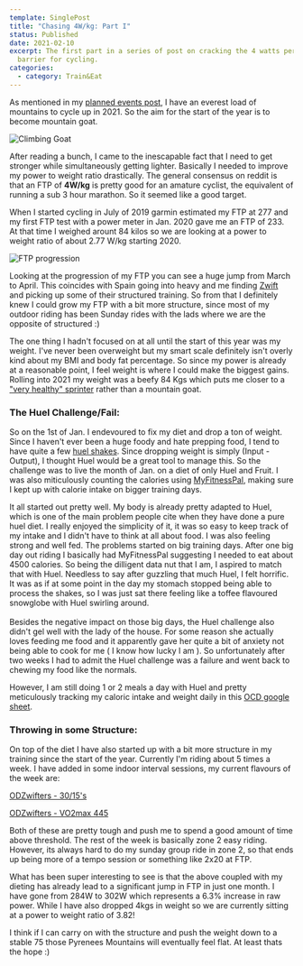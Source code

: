 ```yaml
---
template: SinglePost
title: "Chasing 4W/kg: Part I"
status: Published
date: 2021-02-10
excerpt: The first part in a series of post on cracking the 4 watts per Kilogram
  barrier for cycling.
categories:
  - category: Train&Eat
---
```



As mentioned in my [planned events post](https://enduranceengineer.com/posts/my-2021-events-schedule/), I have an everest load of mountains to cycle up in 2021. So the aim for the start of the year is to become mountain goat. 

![Climbing Goat](https://ucarecdn.com/d7f74821-a813-4d00-af2b-fb5fa8cdf9d4/ "Climbing Goat")



After reading a bunch, I came to the inescapable fact that I need to get stronger while simultaneously getting lighter. Basically I needed to improve my power to weight ratio drastically. The general consensus on reddit is that an FTP of **4W/kg** is pretty good for an amature cyclist, the equivalent of running a sub 3 hour marathon. So it seemed like a good target.

When I started cycling in July of 2019 garmin estimated my FTP at 277 and my first FTP test with a power meter in Jan. 2020 gave me an FTP of 233. At that time I weighed arount 84 kilos so we are looking at a power to weight ratio of about 2.77 W/kg starting 2020. 

![FTP progression](https://ucarecdn.com/d211dc94-b4f1-43e5-ad49-1b1043edd9c3/-/crop/592x367/0,0/-/preview/ "FTP progression")

Looking at the progression of my FTP you can see a huge jump from March to April. This coincides with Spain going into heavy and me finding [Zwift](https://www.zwift.com) and picking up some of their structured training. So from that I definitely knew I could grow my FTP with a bit more structure, since most of my outdoor riding has been Sunday rides with the lads where we are the opposite of structured :)

The one thing I hadn't focused on at all until the start of this year was my weight. I've never been overweight but my smart scale definitely isn't overly kind about my BMI and body fat percentage. So since my power is already at a reasonable point, I feel weight is where I could make the biggest gains. Rolling into 2021 my weight was a beefy 84 Kgs which puts me closer to a ["very healthy" sprinter](https://www.yellowjersey.co.uk/the-draft/calculate-ideal-race-weight/) rather than a mountain goat. 

### The Huel Challenge/Fail: 

So on the 1st of Jan. I endevoured to fix my diet and drop a ton of weight. Since I haven't ever been a huge foody and hate prepping food, I tend to have quite a few [huel shakes](https://eu.huel.com). Since dropping weight is simply (Input - Output), I thought Huel would be a great tool to manage this. So the challenge was to live the month of Jan. on a diet of only Huel and Fruit. I was also miticulously counting the calories using [MyFitnessPal](https://www.myfitnesspal.com), making sure I kept up with calorie intake on bigger training days.

It all started out pretty well. My body is already pretty adapted to Huel, which is one of the main problem people cite when they have done a pure huel diet. I really enjoyed the simplicity of it, it was so easy to keep track of my intake and I didn't have to think at all about food. I was also feeling strong and well fed. The problems started on big training days. After one big day out riding I basically had MyFitnessPal suggesting I needed to eat about 4500 calories. So being the dilligent data nut that I am, I aspired to match that with Huel. Needless to say after guzzling that much Huel, I felt horrific. It was as if at some point in the day my stomach stopped being able to process the shakes, so I was just sat there feeling like a toffee flavoured snowglobe with Huel swirling around. \
\
Besides the negative impact on those big days, the Huel challenge also didn't gel well with the lady of the house. For some reason she actually loves feeding me food and it apparently gave her quite a bit of anxiety not being able to cook for me ( I know how lucky I am ). So unfortunately after two weeks I had to admit the Huel challenge was a failure and went back to chewing my food like the normals.

However, I am still doing 1 or 2 meals a day with Huel and pretty meticulously tracking my caloric intake and weight daily in this [OCD google sheet](https://docs.google.com/spreadsheets/d/1410lZK8nlhsPa8UapOAuUHTwdL6FJicyPUx-zKDeyzk/edit?usp=sharing).

### Throwing in some Structure:

On top of the diet I have also started up with a bit more structure in my training since the start of the year. Currently I'm riding about 5 times a week. I have added in some indoor interval sessions, my current flavours of the week are:

[ODZwifters - 30/15's](https://whatsonzwift.com/workouts/zwift-fitness-ftp-challenge/vo2-max-odzwifters-3015s)

[ODZwifters - VO2max 445](https://whatsonzwift.com/workouts/zwift-fitness-ftp-challenge/vo2-max-odzwifters-vo2max-445)

Both of these are pretty tough and push me to spend a good amount of time above threshold. The rest of the week is basically zone 2 easy riding. However, its always hard to do my sunday group ride in zone 2, so that ends up being more of a tempo session or something like 2x20 at FTP.

What has been super interesting to see is that the above coupled with my dieting has already lead to a significant jump in FTP in just one month. I have gone from 284W to 302W which represents a 6.3% increase in raw power. While I have also dropped 4kgs in weight so we are currently sitting at a power to weight ratio of 3.82!

I think if I can carry on with the structure and push the weight down to a stable 75 those Pyrenees Mountains will eventually feel flat. At least thats the hope :)